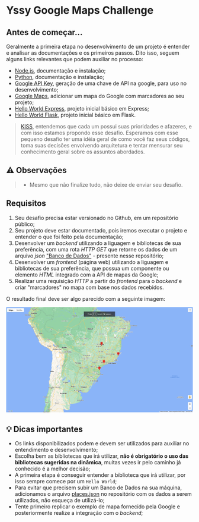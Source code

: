 # Yssy Google Maps Challenge

## Antes de começar...

Geralmente a primeira etapa no desenvolvimento de um projeto é entender e analisar as documentações e os primeiros passos. Dito isso, seguem alguns links relevantes que podem auxiliar no processo:

- [Node.js](https://nodejs.org/en), documentação e instalação;
- [Python](https://www.python.org/downloads/), documentação e instalação;
- [Google API Key](https://developers.google.com/maps/documentation/javascript/get-api-key?hl=pt-br), geração de uma chave de API na google, para uso no desenvolvimento;
- [Google Maps](https://developers.google.com/maps/documentation/javascript/adding-a-google-map?hl=pt-br), adicionar um mapa do Google com marcadores ao seu projeto;
- [Hello World Express](https://expressjs.com/pt-br/starter/hello-world.html), projeto inicial básico em Express;
- [Hello World Flask](https://pythonbasics.org/flask-tutorial-hello-world/), projeto inicial básico em Flask.

>[KISS](https://uxdesign.blog.br/a-origem-do-keep-it-simple-stupid-kiss-b24085dc1327), entendemos que cada um possui suas prioridades e afazeres, e com isso estamos propondo esse desafio. Esperamos com esse pequeno desafio ter uma idéia geral de como você faz seus códigos, toma suas decisões envolvendo arquitetura e tentar mensurar seu conhecimento geral sobre os assuntos abordados.
## :warning: Observações
> - Mesmo que não finalize tudo, não deixe de enviar seu desafio. 

## Requisitos

1. Seu desafio precisa estar versionado no Github, em um repositório público;
2. Seu projeto deve estar documentado, pois iremos executar o projeto e entender o que foi feito pela documentação;
3. Desenvolver um _backend_ utilizando a liguagem e bibliotecas de sua preferência, com uma rota _HTTP GET_ que retorne os dados de um arquivo _json_ ["Banco de Dados"](places.json) - presente nesse repositório;
4. Desenvolver um _frontend_ (página web) utilizando a liguagem e bibliotecas de sua preferência, que possua um componente ou elemento _HTML_ integrado com a API de mapas da Google;
5. Realizar uma requisição _HTTP_ a partir do _frontend_ para o _backend_ e criar "marcadores" no mapa com base nos dados recebidos.

O resultado final deve ser algo parecido com a seguinte imagem: 

![Imagem da página](yssy-google-maps.png)

## :bulb: Dicas importantes

- Os links disponibilizados podem e devem ser utilizados para auxiliar no entendimento e desenvolvimento;
- Escolha bem as bibliotecas que irá utilizar, **não é obrigatório o uso das bibliotecas sugeridas na dinâmica**, muitas vezes ir pelo caminho já conhecido é a melhor decisão;
- A primeira etapa é conseguir entender a biblioteca que irá utilizar, por isso sempre comece por um `Hello World`;
- Para evitar que precisem subir um Banco de Dados na sua máquina, adicionamos o arquivo [places.json](places.json) no repositório com os dados a serem utilizados, não esqueça de utilizá-lo;
- Tente primeiro replicar o exemplo de mapa fornecido pela Google e posteriormente realize a integração com o _backend_;